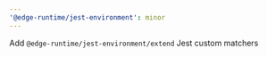 ```yaml
---
'@edge-runtime/jest-environment': minor
---
```


Add `@edge-runtime/jest-environment/extend` Jest custom matchers
